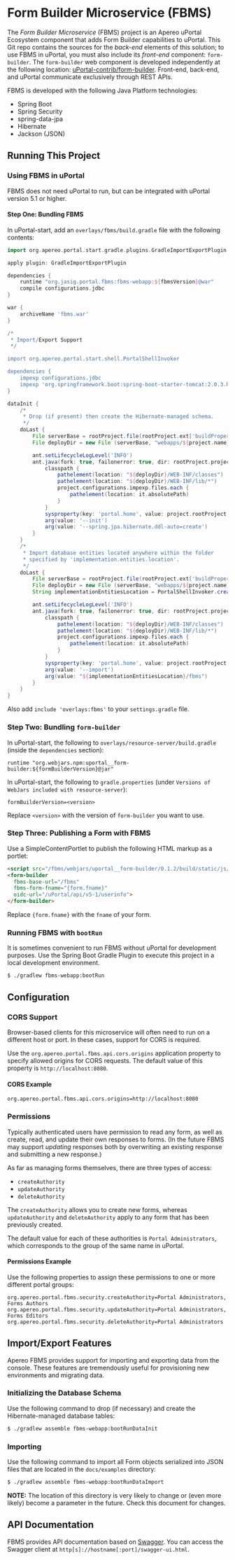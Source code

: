 # Form Builder Microservice (FBMS)

The _Form Builder Microservice_ (FBMS) project is an Apereo uPortal Ecosystem component that adds
Form Builder capabilities to uPortal.  This Git repo contains the sources for the _back-end_
elements of this solution;  to use FBMS in uPortal, you must also include its _front-end_ component:
`form-builder`.  The `form-builder` web component is developed independently at the following
location:  [uPortal-contrib/form-builder][].  Front-end, back-end, and uPortal communicate
exclusively through REST APIs.

FBMS is developed with the following Java Platform technologies:

  - Spring Boot
  - Spring Security
  - spring-data-jpa
  - Hibernate
  - Jackson (JSON)

## Running This Project

### Using FBMS in uPortal

FBMS does not need uPortal to run, but can be integrated with uPortal version 5.1 or higher.

#### Step One:  Bundling FBMS

In uPortal-start, add an `overlays/fbms/build.gradle` file with the following contents:

```groovy
import org.apereo.portal.start.gradle.plugins.GradleImportExportPlugin

apply plugin: GradleImportExportPlugin

dependencies {
    runtime "org.jasig.portal.fbms:fbms-webapp:${fbmsVersion}@war"
    compile configurations.jdbc
}

war {
    archiveName 'fbms.war'
}

/*
 * Import/Export Support
 */

import org.apereo.portal.start.shell.PortalShellInvoker

dependencies {
    impexp configurations.jdbc
    impexp 'org.springframework.boot:spring-boot-starter-tomcat:2.0.3.RELEASE' // Version should match FBMS
}

dataInit {
    /*
     * Drop (if present) then create the Hibernate-managed schema.
     */
    doLast {
        File serverBase = rootProject.file(rootProject.ext['buildProperties'].getProperty('server.base'))
        File deployDir = new File (serverBase, "webapps/${project.name}")

        ant.setLifecycleLogLevel('INFO')
        ant.java(fork: true, failonerror: true, dir: rootProject.projectDir, classname: 'org.apereo.portal.fbms.ApereoFbmsApplication') {
            classpath {
                pathelement(location: "${deployDir}/WEB-INF/classes")
                pathelement(location: "${deployDir}/WEB-INF/lib/*")
                project.configurations.impexp.files.each {
                    pathelement(location: it.absolutePath)
                }
            }
            sysproperty(key: 'portal.home', value: project.rootProject.ext['buildProperties'].getProperty('portal.home'))
            arg(value: '--init')
            arg(value: '--spring.jpa.hibernate.ddl-auto=create')
        }
    }
    /*
     * Import database entities located anywhere within the folder
     * specified by 'implementation.entities.location'.
     */
    doLast {
        File serverBase = rootProject.file(rootProject.ext['buildProperties'].getProperty('server.base'))
        File deployDir = new File (serverBase, "webapps/${project.name}")
        String implementationEntitiesLocation = PortalShellInvoker.createGroovySafePath(rootProject.ext['buildProperties'].getProperty('implementation.entities.location'))

        ant.setLifecycleLogLevel('INFO')
        ant.java(fork: true, failonerror: true, dir: rootProject.projectDir, classname: 'org.apereo.portal.fbms.ApereoFbmsApplication') {
            classpath {
                pathelement(location: "${deployDir}/WEB-INF/classes")
                pathelement(location: "${deployDir}/WEB-INF/lib/*")
                project.configurations.impexp.files.each {
                    pathelement(location: it.absolutePath)
                }
            }
            sysproperty(key: 'portal.home', value: project.rootProject.ext['buildProperties'].getProperty('portal.home'))
            arg(value: '--import')
            arg(value: "${implementationEntitiesLocation}/fbms")
        }
    }
}
```

Also add `include 'overlays:fbms'` to your `settings.gradle` file.

### Step Two:  Bundling `form-builder`

In uPortal-start, the following to `overlays/resource-server/build.gradle` (inside the `dependencies` section):

```
runtime "org.webjars.npm:uportal__form-builder:${formBuilderVersion}@jar"
```

In uPortal-start, the following to `gradle.properties` (under `Versions of WebJars included with
resource-server`):

```
formBuilderVersion=<version>
```

Replace `<version>` with the version of `form-builder` you want to use.

### Step Three:  Publishing a Form with FBMS

Use a SimpleContentPortlet to publish the following HTML markup as a portlet:

```html
<script src="/fbms/webjars/uportal__form-builder/0.1.2/build/static/js/form-builder.js"></script>
<form-builder
  fbms-base-url="/fbms"
  fbms-form-fname="{form.fname}"
  oidc-url="/uPortal/api/v5-1/userinfo">
</form-builder>
```

Replace `{form.fname}` with the `fname` of your form.

### Running FBMS with `bootRun`

It is sometimes convenient to run FBMS without uPortal for development purposes.  Use the Spring
Boot Gradle Plugin to execute this project in a local development environment.

```console
$ ./gradlew fbms-webapp:bootRun
```

## Configuration

### CORS Support

Browser-based clients for this microservice will often need to run on a different host or port.  In
these cases, support for CORS is required.

Use the `org.apereo.portal.fbms.api.cors.origins` application property to specify allowed origins
for CORS requests.  The default value of this property is `http://localhost:8080`.

#### CORS Example

```
org.apereo.portal.fbms.api.cors.origins=http://localhost:8080
```

### Permissions

Typically authenticated users have permission to read any form, as well as create, read, and update
their own responses to forms.  (In the future FBMS may support *updating* responses both by
overwriting an existing response and submitting a new response.)

As far as managing forms themselves, there are three types of access:

  - `createAuthority`
  - `updateAuthority`
  - `deleteAuthority`

The `createAuthority` allows you to create new forms, whereas `updateAuthority` and `deleteAuthority`
apply to any form that has been previously created.

The default value for each of these authorities is `Portal Administrators`, which corresponds to the
group of the same name in uPortal.

#### Permissions Example

Use the following properties to assign these permissions to one or more different portal groups:

```
org.apereo.portal.fbms.security.createAuthority=Portal Administrators, Forms Authors
org.apereo.portal.fbms.security.updateAuthority=Portal Administrators, Forms Editors
org.apereo.portal.fbms.security.deleteAuthority=Portal Administrators
```

## Import/Export Features

Apereo FBMS provides support for importing and exporting data from the console.  These features are
tremendously useful for provisioning new environments and migrating data.

### Initializing the Database Schema

Use the following command to drop (if necessary) and create the Hibernate-managed database tables:

```bash
$ ./gradlew assemble fbms-webapp:bootRunDataInit
```

### Importing

Use the following command to import all Form objects serialized into JSON files that are located in
the `docs/examples` directory:

```bash
$ ./gradlew assemble fbms-webapp:bootRunDataImport
```

**NOTE:** The location of this directory is very likely to change or (even more likely) become a
parameter in the future.  Check this document for changes.

## API Documentation

FBMS provides API documentation based on [Swagger][].  You can access the Swagger client at
`http[s]://hostname[:port]/swagger-ui.html`.

[uPortal-contrib/form-builder]: https://github.com/uPortal-contrib/form-builder
[Swagger]: https://swagger.io/

